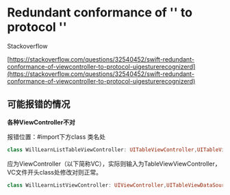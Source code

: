 # Redundant conformance of '' to protocol ''

Stackoverflow

[https://stackoverflow.com/questions/32540452/swift-redundant-conformance-of-viewcontroller-to-protocol-uigesturerecognizerd](https://stackoverflow.com/questions/32540452/swift-redundant-conformance-of-viewcontroller-to-protocol-uigesturerecognizerd)

## 可能报错的情况

**各种ViewController不对**

报错位置：\#import下方class 类名处

```swift
class WillLearnListTableViewController: UITableViewController,UITableViewDataSource,UITableViewDelegate{
```

应为ViewController（以下简称VC），实际则输入为TableViewViewController，VC文件开头class处修改对则正常。

```swift
class WillLearnListViewController: UIViewController,UITableViewDataSource,UITableViewDelegate{
```



